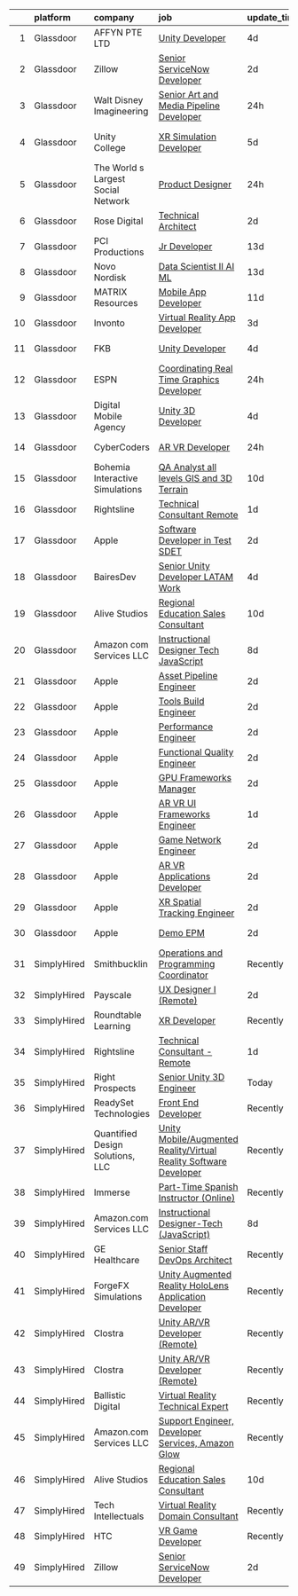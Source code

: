 

|    | platform    | company                            | job                                                                                                                                                                                                                                                                                                                                                                                                                                                                                                                                                                                                                                                                                                                                                                                                                                                                                                                                                                                                                                                                                                                                                                                                                                                                                                                                                      | update_time   | location                |
|---:|:------------|:-----------------------------------|:---------------------------------------------------------------------------------------------------------------------------------------------------------------------------------------------------------------------------------------------------------------------------------------------------------------------------------------------------------------------------------------------------------------------------------------------------------------------------------------------------------------------------------------------------------------------------------------------------------------------------------------------------------------------------------------------------------------------------------------------------------------------------------------------------------------------------------------------------------------------------------------------------------------------------------------------------------------------------------------------------------------------------------------------------------------------------------------------------------------------------------------------------------------------------------------------------------------------------------------------------------------------------------------------------------------------------------------------------------|:--------------|:------------------------|
|  1 | Glassdoor   | AFFYN PTE  LTD                     | [Unity Developer](https://www.glassdoor.com/partner/jobListing.htm?pos=124&ao=1136043&s=58&guid=0000018137c6e4d0bb4b6190dce185c3&src=GD_JOB_AD&t=SR&vt=w&cs=1_dd3e940e&cb=1654498190897&jobListingId=1007910100781&jrtk=3-0-1g4rsdp83r170801-1g4rsdp8fmfra800-aa5aa916dd6afc97-)                                                                                                                                                                                                                                                                                                                                                                                                                                                                                                                                                                                                                                                                                                                                                                                                                                                                                                                                                                                                                                                                         | 4d            | Marina, CA              |
|  2 | Glassdoor   | Zillow                             | [Senior ServiceNow Developer](https://www.glassdoor.com/partner/jobListing.htm?pos=102&ao=1110586&s=58&guid=0000018137c6e4d0bb4b6190dce185c3&src=GD_JOB_AD&t=SR&vt=w&cs=1_2fa9914a&cb=1654498190894&jobListingId=1007916329739&cpc=C49818E30565E1C5&jrtk=3-0-1g4rsdp83r170801-1g4rsdp8fmfra800-b6a5d00a7c153802--6NYlbfkN0ANMurRYyPEXg08u6OamUd1Mvhk-zhFSGYIZgoJR86UvQ_x0FKK8TrZZD49G3rLjS_iuOXNKCVe_Lex94hft1l0coYHFMhl0aX61O05MwlsIEhUr1dEBaEKd3ZM4nMt-xkk6mU4sPnnM3O7F68_8yPvtFj74OMOqcNOjpwegnnbFCYlhGaWf4VLKqGx0VOXerTz-zv840qbYx4DU3e2qQIaL693Xo109QJ8-eMcuH64QzPypzlfXRbrDDPT8k-La9bmkajHiHz7L9EotgSAZLGGtc9uu4MxxlJgMxBNN11E854-YZWYr4S8OhNtkplP3Vr9VcIepUTMWL1_Liqp8Ped9Zzu6y6bcoOJ1P2xTj7rgYJimmasce0dkTh7SRhpww0lAMq4t1ivxPhzzeUye6VGIAM9MpK2aW7dHVan0MV5-x9TkntQ3wlngJJAcwnLpimm2mz0pzyCSisAHBMKEZrQEq0xqUUMFCOj1JbOvub-uCf9KVU2OsfOZt_Vc5_GEydC_Z7zQOAfPfr4LjXsh_lDltayxbq3qX_gZEaQp9UVN-8GZMqfqZaMGR7HvqgBVghx3RpmJNXl8OZ6ugjD4baZGzmMBTtw6b_ST7dNp_WoXORHlKJxrbYisIjGUWAAvGYbA0SNpX4WvVzTJpQfJPBOcJJSB09dxyUlNv52LvfEgwmHdBbwiJMFWSK6skNuaCC6d_lwZEIr1thNJso260B10UBDpyrl6OA33So9ySKKnZ59H1dVc-NTpLanMQSqx7MSYM55kMuHisyEyQI0f91w7azmHByq7KA13ZMO8zpMF5GHB4woUaC50E848WTTXsRZq7dvgTH0rO7368gIDqy2ezSBQQ63rFvipVytu02qixrxHfRNWCck-xkyCxN9szzNUyD3JFBt6SNMK_DXu09lr6x6fMMRS8wfXnn8wXlC6A%3D%3D)                                            | 2d            | Seattle, WA             |
|  3 | Glassdoor   | Walt Disney Imagineering           | [Senior Art and Media Pipeline Developer](https://www.glassdoor.com/partner/jobListing.htm?pos=113&ao=1110586&s=58&guid=0000018137c6e4d0bb4b6190dce185c3&src=GD_JOB_AD&t=SR&vt=w&cs=1_3a804c5b&cb=1654498190895&jobListingId=1007919204915&cpc=32EE424DE2B657EB&jrtk=3-0-1g4rsdp83r170801-1g4rsdp8fmfra800-2386464c754ce448--6NYlbfkN0DAFTyt7pbDCC2JPO79CSdi1dIb81yjczP5qsKcZIxgiRd1qisRd4re16D_VG3-wzWgmoe7oQDeeEnGRVBvKKEIlyM991aOCmCa7WpKygl-I4VtRTNoRBZ30bgPePys3kF3VlRahMytl9oHZQ4q-hCvX96MSg_djIjVc1h-QFRomD0fX-HdwxKb05QiHlgj5sSmCWEQLids1K6IzEZpHD0egysmwT0TikFAxYuuh2omTkyRBA4NX5AhAi1MA5YHSq2e8l-PwcfrqUmgEdexDZeiD-8jJ43ga8aBVDSbKyU8w3843WKnPlos1Lt8UCWq_U6FudlGMWQvPoxUyB9gH7bKAXtyAhtPMcvvk5ZE1M46j64d3Gm7xmtib0tJvFz6QQuYrxHRDsQaOUM3AI56sGE0vfAUbL_YG09jjA6ppJDOWTSVIjQdnRq6Dov9oBQAEqs%3D)                                                                                                                                                                                                                                                                                                                                                                                                                                                                                                                                              | 24h           | Earle, AR               |
|  4 | Glassdoor   | Unity College                      | [XR Simulation Developer](https://www.glassdoor.com/partner/jobListing.htm?pos=125&ao=1136043&s=58&guid=0000018137c6e4d0bb4b6190dce185c3&src=GD_JOB_AD&t=SR&vt=w&cs=1_df8fafd7&cb=1654498190897&jobListingId=1007906898569&jrtk=3-0-1g4rsdp83r170801-1g4rsdp8fmfra800-570fc933d2bd7570-)                                                                                                                                                                                                                                                                                                                                                                                                                                                                                                                                                                                                                                                                                                                                                                                                                                                                                                                                                                                                                                                                 | 5d            | New Gloucester, ME      |
|  5 | Glassdoor   | The World s Largest Social Network | [Product Designer](https://www.glassdoor.com/partner/jobListing.htm?pos=107&ao=1110586&s=58&guid=0000018137c6e4d0bb4b6190dce185c3&src=GD_JOB_AD&t=SR&vt=w&ea=1&cs=1_8a636ccf&cb=1654498190895&jobListingId=1007919778635&cpc=C891152315FA1AD8&jrtk=3-0-1g4rsdp83r170801-1g4rsdp8fmfra800-51daa57655d565d0--6NYlbfkN0DSgjPPcnEdvoK3uuxfISLALE6pB1FR7YSHOr_tSg5_QGIhoz_2VqUepdcKLBLI_zRrIAHopU8VcRQXFqSzN9ntu0nsP4Hv4X5NxLG01dWH14u7BXq9dNV3a7ft3E_2vTCapKn5yJAHF3Zvbb2lidqvgd1fxJV8mnxuTZCLvJwBXCkNjcrQm6gkYnF5Xe_mA_m0ZWAjHbvaQ3xwX-RZH4_LFSJc0IrfmPdgsCiAK4aHaD31J1owD58nSDBmEoArhyfoOxwMZSFGGStZ0_03DJKmecZCYsBYADXhm-w6DatifMEixTXgc0a-bjfSBh-l40_TDIDtQvWe29xPj4aR75wn1QeL1XRZtdyrK7RIpft4Xf2iygSJuVryQQxWGU4nf-w9XBkg1doLscj-i62j5zgIF0q7nwk5hX_MxT84G6grJDF0YE69f7ZAONC2KG89z6gi9YNQYzfacYrS8ODXoNlMaOsqPyFdKWpbvPwZ-h93CZWK6DYonikxKR1YzqeOrC7vmqG2coX05R7Bo8mo403DC1Ddym6nPNmPV2NJ_lunTnVVmZ2N4j9vgx4uXPiHdQlV7W-_H8rwWVdSV8f82efdRwkr2tj_pho%3D)                                                                                                                                                                                                                                                                                                                                                                                                | 24h           | Houston, TX             |
|  6 | Glassdoor   | Rose Digital                       | [Technical Architect](https://www.glassdoor.com/partner/jobListing.htm?pos=105&ao=1110586&s=58&guid=0000018137c6e4d0bb4b6190dce185c3&src=GD_JOB_AD&t=SR&vt=w&cs=1_8f3876f8&cb=1654498190894&jobListingId=1007917238419&cpc=03F67E1B243A1AE3&jrtk=3-0-1g4rsdp83r170801-1g4rsdp8fmfra800-752c502c9762f065--6NYlbfkN0BvrjnhlIknunj6B5uFGHHla5BSmGDnouF8_mjReNBU2kRZZ3EzJErpFaAlNuoJv_Nn3u6zW1BIPOmFiJIfbNUfgjwd4a8TRqBumNxjcsPci3ErGcRKCDXpybm0JkA1DHVJa1e_GgzUOs03JG8pASbdGGo1NlKOCKWnhnZmoD9F13yOxiZ3tZ4hMIpu1XXghlZvr-utm09A9Gn1fBeaD9HduQ92QviQUfP-kSxJuti_WMCXwR5_HFolAwk6GyCIieravlC2heXW3wZFTX8ZuVXiYqrU4-zp88M7c6JoEDkNJm2GQyZaPLnk7tLOpNd3YudfpGpKibkxgHbg9vAzjZtp-m8iVGL1zNlydCt1bmhNsGmC_72D-uqt98ScZEzjfmH0QvgDn6_okihXYaeS24sIVJf5r8v4y6KJ7CnyaKGnNWHlAz97Np8ImuxcDR0gVmn_ZK5Tod5rlRIq3q4E6b-YXSP4JgTQU7NmU9nfpMT_ZEh3E-KlYpC62Vc5YvmTuy9clljQGuhOaUN2dikPjx0pShK4_oWtwKA6CkVpe-kN08ddmWZIYy23mikk7HzwKUAYE6WNfmPn2d56EKVnvMXRuBzXuH8YkaHS5kzYXJ0q1Dgzoygfui1RZQesSQ3bhac%3D)                                                                                                                                                                                                                                                                                                                                                                  | 2d            | New York, NY            |
|  7 | Glassdoor   | PCI Productions                    | [Jr  Developer](https://www.glassdoor.com/partner/jobListing.htm?pos=129&ao=1136043&s=58&guid=0000018137c6e4d0bb4b6190dce185c3&src=GD_JOB_AD&t=SR&vt=w&ea=1&cs=1_95e141c4&cb=1654498190898&jobListingId=1007886585546&jrtk=3-0-1g4rsdp83r170801-1g4rsdp8fmfra800-89461f3d6c4e2eb2-)                                                                                                                                                                                                                                                                                                                                                                                                                                                                                                                                                                                                                                                                                                                                                                                                                                                                                                                                                                                                                                                                      | 13d           | Atmore, AL              |
|  8 | Glassdoor   | Novo Nordisk                       | [Data Scientist II   AI ML](https://www.glassdoor.com/partner/jobListing.htm?pos=101&ao=1110586&s=58&guid=0000018137c6e4d0bb4b6190dce185c3&src=GD_JOB_AD&t=SR&vt=w&cs=1_be76e802&cb=1654498190894&jobListingId=1007886960051&cpc=4A4F3732B778070B&jrtk=3-0-1g4rsdp83r170801-1g4rsdp8fmfra800-025911ea86f8b6f6--6NYlbfkN0CwTb2KBSy5XqLXEHj5_mYBmDWKOk7XTvk_LICJOppi7cB4B2F4ZeEB2sl2BCaugXbjxmPtNriMMCmQnBX5v-36eccGHl0JbmwVtR727aKYiZPas9mrdPHxAFbzx428CC6OHEvO6oGrSKNExWbv8ONUehqZjr0iGOQASnems2njaC3lURrtE5aMtNJQp6WcvTeM1YpaTm6nv3zCWn4vFX_4W5M2j_YPMqZ0wDralC9iOH-5DUbbOde5uALQXhG8KeS2YHUoe6yEaIF9uNCjTA5QVcnEVTy7Gb8H2f5ipKUX8hzhn3_lb7UkNWPhjG320K5Gdv9DHW7kIEdkOf8d2KLCkxTluXzcWU55Jc1HVBmMgK9A42HRF3vNo9eNQ_LvHO8e2A7Zgo6myS1lheGPoOrwLXOy_GmQGyLp26nlqkD9mqPdtHECTjxrKlmjUUbILztHY62CD81LfR0G_RcQ4jmqmhIMy0-RB2x0CcUr8np-jgJQeTtjf8MeJr4OXiVZ4tA_OFQSKrZKeFlJtFwtVA1JEzHeRvs3amE_xNhU1MUfvp0HZvjGCQhhOrVWbgUZB3d5SXqpgw9UKQ%3D%3D)                                                                                                                                                                                                                                                                                                                                                                                                              | 13d           | Seattle, WA             |
|  9 | Glassdoor   | MATRIX Resources                   | [Mobile App Developer](https://www.glassdoor.com/partner/jobListing.htm?pos=117&ao=1110586&s=58&guid=0000018137c6e4d0bb4b6190dce185c3&src=GD_JOB_AD&t=SR&vt=w&ea=1&cs=1_065df5d8&cb=1654498190896&jobListingId=1007893245974&cpc=B101C867B3EF2D75&jrtk=3-0-1g4rsdp83r170801-1g4rsdp8fmfra800-b9ce66fefdaedd40--6NYlbfkN0De5ppvndiyxA0pMSLQzOe_j9Mra0KF_8EhxTxOKXtZIfhM20E97mGJ6rqAxbACvL-wHlPk7GLdGWgUD7weRx8czDiGgrPlkyQb0-H9kUFGx39ZcBIIVxDiGIPiI7vn0abMSXDDr6jIaDtCNGokVOu60ia0tO5ZTMdh2kpJP-ks3779ceFLtTS1R8BAK7VMZ5OfGKilLB1wT-RTerjq-E1XLCmqHajQNqaSZVF_wmxA7vhy3NwT5SvLOybCu44VdKuRedl0GHZjkPaNhxDV2LBaXLWq0wGHW9uvVaEWjc6LmznPvVpXWK6lXvGUv5pB8ylzcPa9fWkRDdIDuGPPR-dR05Q9nlVgX6a7cfVOKUYy2Cbho5W_AjATk8DQRXdbiAh4flzi8qlPbX1Hxio38TOUU-zYkMcwKrD71lJ-Y_2vmquuNcNsGKRjfswvaIfQTkqrtwogWs0Ylyiqgz_Wu9cxmwJyHI6j2z4QbqVXA-cH0VNPX1zKGRpuTG1EgleT6DYsJQo3Hxts69o4wX45w4KBANvBF9cpAtESlLZr-KTU6g%3D%3D)                                                                                                                                                                                                                                                                                                                                                                                                                                              | 11d           | Atlanta, GA             |
| 10 | Glassdoor   | Invonto                            | [Virtual Reality App Developer](https://www.glassdoor.com/partner/jobListing.htm?pos=126&ao=1136043&s=58&guid=0000018137c6e4d0bb4b6190dce185c3&src=GD_JOB_AD&t=SR&vt=w&cs=1_5b4009f0&cb=1654498190897&jobListingId=1007914902301&jrtk=3-0-1g4rsdp83r170801-1g4rsdp8fmfra800-f29a10619103e505-)                                                                                                                                                                                                                                                                                                                                                                                                                                                                                                                                                                                                                                                                                                                                                                                                                                                                                                                                                                                                                                                           | 3d            | Bridgewater, NJ         |
| 11 | Glassdoor   | FKB                                | [Unity Developer](https://www.glassdoor.com/partner/jobListing.htm?pos=130&ao=1136043&s=58&guid=0000018137c6e4d0bb4b6190dce185c3&src=GD_JOB_AD&t=SR&vt=w&ea=1&cs=1_d1f8ef72&cb=1654498190898&jobListingId=1007909584890&jrtk=3-0-1g4rsdp83r170801-1g4rsdp8fmfra800-a0e20881976fd38c-)                                                                                                                                                                                                                                                                                                                                                                                                                                                                                                                                                                                                                                                                                                                                                                                                                                                                                                                                                                                                                                                                    | 4d            | Philadelphia, PA        |
| 12 | Glassdoor   | ESPN                               | [Coordinating Real Time Graphics Developer](https://www.glassdoor.com/partner/jobListing.htm?pos=104&ao=1110586&s=58&guid=0000018137c6e4d0bb4b6190dce185c3&src=GD_JOB_AD&t=SR&vt=w&cs=1_bee9b6e1&cb=1654498190894&jobListingId=1007919202215&cpc=5FEB1BEB8E14EF52&jrtk=3-0-1g4rsdp83r170801-1g4rsdp8fmfra800-de00b05f6068963c--6NYlbfkN0DAFTyt7pbDCC2JPO79CSdi1dIb81yjczP5qsKcZIxgiYm3-7g-689Ur9xqU8QiYHU3CBSTcFo8Sli8U69TZrkzbmCfqXn8fo-mx1AQIirTEX9VmELvS5pC0sQMQndtZqcllmV5FMtIRZLd3qdRtZmIbBwJPqj5aaQp7CTx_ZoZJNjZQykjfQv1N9Xe7sCQoDAzCSHtBZ9bJDJI0IB9F2pRptRcGcV2azneJRHcT87yW4EF-Hmfo1YmklLHDpMczhC3tt2UJzpn0xFarkTpDDHIVTXd6ED0myoDJnHVGSslYjASSKRasSi1Re7kMYXx5kBWL2aC2urP0tHJVIhVb1Xi2itlW9P0dBbls2BnPHMdnBm-g9gw75rAYJtbCT3aXz7JR0UgPx1JFuMbobjDCKHU7g7Ns-6kaptNe4cqXsynwm8XxKfTLMzq)                                                                                                                                                                                                                                                                                                                                                                                                                                                                                                                                                          | 24h           | Seymour, CT             |
| 13 | Glassdoor   | Digital Mobile Agency              | [Unity 3D Developer](https://www.glassdoor.com/partner/jobListing.htm?pos=127&ao=1136043&s=58&guid=0000018137c6e4d0bb4b6190dce185c3&src=GD_JOB_AD&t=SR&vt=w&ea=1&cs=1_0d82965b&cb=1654498190897&jobListingId=1007909713890&jrtk=3-0-1g4rsdp83r170801-1g4rsdp8fmfra800-b2b1a5f14e6f4c14-)                                                                                                                                                                                                                                                                                                                                                                                                                                                                                                                                                                                                                                                                                                                                                                                                                                                                                                                                                                                                                                                                 | 4d            | Remote                  |
| 14 | Glassdoor   | CyberCoders                        | [AR VR Developer](https://www.glassdoor.com/partner/jobListing.htm?pos=111&ao=1110586&s=58&guid=0000018137c6e4d0bb4b6190dce185c3&src=GD_JOB_AD&t=SR&vt=w&ea=1&cs=1_dc4f2f55&cb=1654498190895&jobListingId=1007918404073&cpc=B076152010A3B66C&jrtk=3-0-1g4rsdp83r170801-1g4rsdp8fmfra800-48678c0fc4727552--6NYlbfkN0CpFJQzrgRR8WqXWK1qKKEqALWJw739KlKqr2H-MSI4eoBlI4EFrmor2FYZMP3muM2bw0ZwD-Avd1C5O_Nyn28KUhQ9-JUjpLZos3UrSoMlRkDnSxuFzwHu9DtcX5G-MW5nz7n58GKiJh4CRh8MM5Oq8UxDN2zSyGOSm33l1EhddY6tI1BXFhoUdLpHmiug5oI0Y3WSt2X2n8lQxENRifIof8C_ArBzgCGLBg4BJ-gwKYs4B35Bakl06Ojq018FwZ17dIfc15MNlpq8VvLESsWrrZizbhhjb2VyN-CBtFYQq_ACtVCTRgYOfNgbW3aWRmeaV2_QGOxXPRNlQMMTY3ZtqGOd3TfjlLEOk1XT2rFjIAPz9i3THCaKgS2Jk8LMBoHmY5rtQT0BWnnKUBEA5LEkoGub418QiV6L7Ph_sClpgXiUStP5XHVhjoTuxyWYsu5alNxnCkBGvkd-ff21GxXo5N_6rfNzyS1w7JgGMhr6KLZGgip1sUl4JTyfd3hCuq-872zOgGszHB5ZL97bF8Yp0Qr5Tk52fyzHg1jm3sVt3m4hSqFk2tdPRWGm5X6I2XTwmk_IDqilA3ey6u_wfB59aFRfxwrsqyaJsT0uCYZFo01_mEHW1lDNNCSfiNnl9Vrd4MWz4Yb3PL5MpUqxbp6EabYutK-37WFI0GAjxza35sUBvhyC3F5B11EWRrHsZRKBC2P9S0wzBFBm0dgQsI_iC4HzzUTmfL1YgMsK5k3e_fl9731y5WOnQGjZa9Sxzg_vSsAUAdpynolxKJN7HWuPAQqcmBc9kbekUma3g4HLcxV2tDN4AgflXupIqvLXK3bmK53b1PiOGZPmiL9nHr4Mt5LhisXroi1aDFiyt192axnjbwvP7Ri-3-Mp3H4aXIgNzeoObqQLq2MDhfZNCXEGmehbo9AcTYoJYV5knzj4aAh7LrlvxCE6w3lLNrZn7JquKeWlmY-BFj872q9X9CoZ-QxoRxbN0No%3D) | 24h           | Cleveland, OH           |
| 15 | Glassdoor   | Bohemia Interactive Simulations    | [QA Analyst  all levels    GIS and 3D Terrain](https://www.glassdoor.com/partner/jobListing.htm?pos=128&ao=1136043&s=58&guid=0000018137c6e4d0bb4b6190dce185c3&src=GD_JOB_AD&t=SR&vt=w&ea=1&cs=1_34941452&cb=1654498190897&jobListingId=1007895550114&jrtk=3-0-1g4rsdp83r170801-1g4rsdp8fmfra800-2142521ef46eaab8-)                                                                                                                                                                                                                                                                                                                                                                                                                                                                                                                                                                                                                                                                                                                                                                                                                                                                                                                                                                                                                                       | 10d           | Pittsburgh, PA          |
| 16 | Glassdoor   | Rightsline                         | [Technical Consultant   Remote](https://www.glassdoor.com/partner/jobListing.htm?pos=123&ao=1136043&s=58&guid=0000018137c6e4d0bb4b6190dce185c3&src=GD_JOB_AD&t=SR&vt=w&ea=1&cs=1_4943b79f&cb=1654498190897&jobListingId=1007917550553&jrtk=3-0-1g4rsdp83r170801-1g4rsdp8fmfra800-f0a5e63844bc134c-)                                                                                                                                                                                                                                                                                                                                                                                                                                                                                                                                                                                                                                                                                                                                                                                                                                                                                                                                                                                                                                                      | 1d            | Los Angeles, CA         |
| 17 | Glassdoor   | Apple                              | [Software Developer in Test  SDET ](https://www.glassdoor.com/partner/jobListing.htm?pos=119&ao=1110586&s=58&guid=0000018137c6e4d0bb4b6190dce185c3&src=GD_JOB_AD&t=SR&vt=w&cs=1_282af30a&cb=1654498190896&jobListingId=1007917019379&cpc=AC285F3A3ECA6BB0&jrtk=3-0-1g4rsdp83r170801-1g4rsdp8fmfra800-a503473c3b5790fa--6NYlbfkN0BvKrLyj5gPmtZO9T8euul8TCxuuKNOtzRJOomxnwSEodTz2Bc-sPZlt2Zgji_QUXGExA1AOrvFSF2e5aZm28eoSqaxWkSPpXoiSAnghFJaP5yiQCCtVGOSqJ6pcNqYraiX_yWGe6FjWH6d_XjVSNE_SvfBl3whlnmaoTktscQhr_D6593x0q7hKokydg3x9BNRAGlVcsSWq0OJEde273s-PdmsFGceiYrqml4QpGysM_brt00qmNw6LdrNhHJtkf84bsehHmNLIuThxkS0laUKckRtVc22mMkcn-hRIBwu1xdhrw2fuKDR1QPsxP5oaz1V7FA1Q6-mIZe_yRMEW2MG_Vv4aIGpzbar4dtegPXSJUQuqF3cRM1ciM6RKJOhL4KvcFl2_F8oECMMWzuZiopszBxw1EjccMWNZ-FEQoM1brpfvaPFl01fFcH4MlFWQdOV1f6I_hmaNjj4tL_Q5eI6WC2OPvhbjjwSDRJmN3L0UhA-dP73u4GntrhFkapqCZVWET1HhqCTbgj_WM8aoCIA2zJ1_iZtxwKC38ylOXp1JLDli1uULm25NsQr4mn3CHN2WDmenSxUrSjkeUJ9Lc8Z3jkxRPbo1YJ89EAfTbxF9GlYfypthMuX0btiJAbnuuuShTMyroTHbXtMjrC4nSj2t6WxuT_w-Bhf4P3zPzfAmHnWuz_jBZL3Js73-AWZnA77NbKTLzbHx8qh93OErsiLitotf6MA2G1Nl5R-ISreYhNrmNFySHJ58odkZZMHk8HEuM2A3PumuwFSF2WZK7ZWhLcdj4LqNXaCFphmxpE6cPgUbfxoBfCAX1swJlEX62SMXFiqwbdARKmMzKlHIeTLRXr1II5GY5i0pII5R4x4IVb4Vbzu-cpAxon0h-Yx2qUAuMPZekzHN3hwzG8lm22fxZ6JWeh-PYNYlo3R-wg-CtpHu8cKfNY9W47gfqvW0AM%3D)                    | 2d            | Cupertino, CA           |
| 18 | Glassdoor   | BairesDev                          | [Senior Unity Developer  LATAM  Work](https://www.glassdoor.com/partner/jobListing.htm?pos=106&ao=1110586&s=58&guid=0000018137c6e4d0bb4b6190dce185c3&src=GD_JOB_AD&t=SR&vt=w&cs=1_2cededa8&cb=1654498190894&jobListingId=1007909598042&cpc=8795CF9063CD573D&jrtk=3-0-1g4rsdp83r170801-1g4rsdp8fmfra800-1cf08de7a6090fe4--6NYlbfkN0BfEGkshao4EhrCCf7LYqKO8VNtf9vkQrewuI3DmTR_-FNjQOZq6FDCm1wcPTrdsPfGE-gNHWD7afn7fO2xpDlL7VsoX6KhU8P_Vitdah9wbX0eLXhKf7RXmEs0SGaHZc1wVCPpSOib9HNIROqubLYGIbrWIoEwoGmxkckc2SqGWCVByrS3zCvhnL0IToL80uxeke8Uu6uIz8rKie6wQOXREku0TDXiGbS4xf2NGbOffGgafDNhqxh15HfaErjX97nC5AyywPu3Q_K75TVNOZ_M6pyjAnBSzRLW0osHB3i9IyHthaiwgfwDszi2zFd3rUqsrIIle-7XqDM0UH_ciuSa0VBrOjpXSBnqoJeIc0WUDw3oE3cXHPNdp6z9K2MFk94UN4l__Zs7Cco8sq6cyrijpSbH4Bwcs1seFfgXtI0_Gn7rDXHkn61xjOJV2XYle6F7ngoj-JbfMMN9eYuHTHXbh1Tk62e9AZ4FHKt2ylQnCpfogyw-gsvlEiXHA9yLNrLerOUkXBxgYe8rF3RTANX6mWiK3gGIGtFSecWUMCSr4gTKMZjYRl8Ws7wYFbjitTkUjXNGGcKBzP_Pq0gQwq8j)                                                                                                                                                                                                                                                                                                                                                                                                | 4d            | Colon, PA               |
| 19 | Glassdoor   | Alive Studios                      | [Regional Education Sales Consultant](https://www.glassdoor.com/partner/jobListing.htm?pos=103&ao=1110586&s=58&guid=0000018137c6e4d0bb4b6190dce185c3&src=GD_JOB_AD&t=SR&vt=w&ea=1&cs=1_451021f4&cb=1654498190894&jobListingId=1007895124397&cpc=FF950A86FEA5DF54&jrtk=3-0-1g4rsdp83r170801-1g4rsdp8fmfra800-2fccb21c2e1ea881--6NYlbfkN0AtR68e5gWpPxoovZgA7Udo-dcymoK0NpHFMpIgh7LYzwY3wN5rRkTJw7S9Un75A1UkfoEPcR-RLTtmXzPwKmOqMqSUGO6XxXBLFjazCM3V1ZfBf1dsKFPwpEorEmRbYNpRuaetMdGHNrVWqKG-YgcH2_4AgN8YNRiRdktTNsy0-IciB3jOXBW6M1cvLhUjxJL347F1sR6N7vqb0jhZnGr97_AxMUlk8qGmPxmBOoG9nTLyVkgzDLAyt4QrrtSTFn6T4z42eBfudmpcnGZt9TtZdV5ajAlnnEchtW8cV1g3l_gkr1v5Rc_KabIIAJjnfBpPSZBuM10n3aH2dyGkzb8NpgXr2YFiBsZ9TrmFDVZ8M1tDnS7FhS4Wv1EzrIK0p0G3SFXEoISHY3lFPegjD-9eBgtBG4mVwKjMms1-yuu50vzaCMq-z1606Akj_qhCdCcupOTAldcj6Brndocw3M0s9asMAp1CTs0O_2T7S5M8wT_EF8KGEJHWeqo0tOAA5QiedkR24mgwK_kvfnXciyr3)                                                                                                                                                                                                                                                                                                                                                                                                                                                           | 10d           | Remote                  |
| 20 | Glassdoor   | Amazon com Services LLC            | [Instructional Designer Tech  JavaScript ](https://www.glassdoor.com/partner/jobListing.htm?pos=121&ao=1136043&s=58&guid=0000018137c6e4d0bb4b6190dce185c3&src=GD_JOB_AD&t=SR&vt=w&cs=1_6d0afb5c&cb=1654498190896&jobListingId=1007899848648&jrtk=3-0-1g4rsdp83r170801-1g4rsdp8fmfra800-e6ed21dde313eae9-)                                                                                                                                                                                                                                                                                                                                                                                                                                                                                                                                                                                                                                                                                                                                                                                                                                                                                                                                                                                                                                                | 8d            | Remote                  |
| 21 | Glassdoor   | Apple                              | [Asset Pipeline Engineer](https://www.glassdoor.com/partner/jobListing.htm?pos=115&ao=1110586&s=58&guid=0000018137c6e4d0bb4b6190dce185c3&src=GD_JOB_AD&t=SR&vt=w&cs=1_23600640&cb=1654498190896&jobListingId=1007917018421&cpc=654405A9B1E0A9F5&jrtk=3-0-1g4rsdp83r170801-1g4rsdp8fmfra800-25fbbfe67408ddab--6NYlbfkN0BvKrLyj5gPmtZO9T8euul8TCxuuKNOtzRJOomxnwSEodTz2Bc-sPZlbtkML8D-m4p0JTgu20NFrZaiBmPHWhB-w4ztL1maa0HZxeu700YfCWJJXDbhHoLujLOQJdM4dPpscbxbAagzS1DrIy6-35iIYMkTVCxVi9gbcYrEHAfY_IyRNl-CAA8VM_jDIRKnq6LM93p01g1PIIm7TjuScyp-JfA7R8Ox5_fNcMEqxw-Pig3LL6Nd2gW0kjI2eW4UdKZ85vwE0kPtOfcJYaqdA0eSJTOiR9xIRQa-7VgzELMG3k6CM0J40LuYuL7g4ddIczASMZQE3EBiijs6kkzY_qYk18n7joUdZ4LZLCgHE9BbyRomYPY5ObNBKfIUo_UInSqa-9ME30eyLqr5Ogv26gd-9tYaDsP3MmJeHOIzXmW586bonE8VgRucqXNsiwVHrSI1tTQNuHyCe_cfY6852uT6q6-sfEiThCzXMBFAz4GypxT3nr2jbpM-8QMa4j4K9nqP1mGjNNRTd2ujcWOXeePqaerPNjgJwieVLViRx22qPNfNdwkg0uYTI-CXurBhZRDVhnQSBKw2sLlJfaERr6dTlxNNrP7yR9chb4VuWPzvV7yBb22amQXefnLmb5SmVCSa1hXP9Hz680pyxHGDBlxBAdBD1UhykjvttlL93nhzW2Xdl7b3GF9vbLU7R3CI_qnRsCOx8cUPhyGLQlW4mG4wYhMoGONJdIFRs0NgKyPJ8-cIYGcHtwjRjkH2g2_BOsD9O9AoEy_Uas0YIPAZpyDfg2xIF0uDceGAVVpiErStW_uZwmdQvTtmBME441b7FiaIGiXMFEGwZMYd27WFyHolRx4RCPIgYoQHp80L4IgYfn8c3ojFGRskp4eihoxPjUSN34bHT9wlcNHGR7t3buvyu6m60zXW7Mm262ZAc_3qNCbOKnqUDYIN)                                            | 2d            | Boulder, CO             |
| 22 | Glassdoor   | Apple                              | [Tools Build Engineer](https://www.glassdoor.com/partner/jobListing.htm?pos=116&ao=1110586&s=58&guid=0000018137c6e4d0bb4b6190dce185c3&src=GD_JOB_AD&t=SR&vt=w&cs=1_93bcd588&cb=1654498190896&jobListingId=1007917014421&cpc=AC285F3A3ECA6BB0&jrtk=3-0-1g4rsdp83r170801-1g4rsdp8fmfra800-fd4a6c9074c302c0--6NYlbfkN0BvKrLyj5gPmtZO9T8euul8TCxuuKNOtzRJOomxnwSEodTz2Bc-sPZlbtkML8D-m4p0JTgu20NFrUopZQVrvaL_0OoKH_r7i3H4apAuwmsrG1QqQ3ELQSdkiulDOnCTvLFXFbhbII0ymSYxfDqS_6LvwTnOpBAREUXghQUgYm7YIXRqwFf92hs6HaEzrnCROSft6hcTzYsuJPvgeWAYYgIrkTibcRDO3drLvu4Y030X9yVEYvvoTkjnNaUXsgSP9LYz0l0FGyzAAEyj8HQn7I4RHzutD4WhgCRIDJu5eMy1Eybps8tBiAmcoQblJ_Fn9zZk4j7erHYtgL5Tcbia3QCd4dfvxI7iInfmPwdZiYeDc52w7ppQJNTwBliQSBxINVhEHYR4lrrWlW_VD4XMZG3MnoJvZL65NuaXi95kiIkXRyrtPOw-qEvP5wvPoTw8WiFPS0aBMvXtkmcB_Mrovf8zlXnURsOLaXWvm1I20gE8cNTNJ7CvPDzZvHbWD10ntohISfHudpK4DmmqssxUr-ckHKR6HBcvQVGMb6mv3iapwpRFon_mrROjhqg-lL5Ag47ecy93lWl4czEBd05qHSkbcM1FrlTq0K5SAvpQErGl6hrxQ6rNnWAxGu7bkte7HhuvRnTYnK_tmcmwNCxvkTzytTEh8-pAlSOc2JYGbFEATyWm0M87MAMZTv9zCW4Z3iCT_Y0l_JZTMphT5BOqfdKDzqN2guW_OxeinkVHP3lLkan_nyTx3MarQExUyen8QM4huRbNAuaxjsJTIq-v2tQwwzma8ROSGTzNxRoSOHDIJL0O7geJyXGSPgcF7eUiqc85pMT-n5NtIE1nNmhy256w71fqS78pSZQwBClGZUzwU8zHSzwSELux963rFhbjm4bMD_dzCeIfVVdCczWyMDikrPb39r77yiymaCzcvcgOHQ%3D%3D)                                                   | 2d            | Boulder, CO             |
| 23 | Glassdoor   | Apple                              | [Performance Engineer](https://www.glassdoor.com/partner/jobListing.htm?pos=114&ao=1110586&s=58&guid=0000018137c6e4d0bb4b6190dce185c3&src=GD_JOB_AD&t=SR&vt=w&cs=1_b7d0da15&cb=1654498190896&jobListingId=1007917016454&cpc=F41FEAB56D215062&jrtk=3-0-1g4rsdp83r170801-1g4rsdp8fmfra800-c9cb61dcd6768799--6NYlbfkN0BvKrLyj5gPmtZO9T8euul8TCxuuKNOtzRJOomxnwSEodTz2Bc-sPZlt2Zgji_QUXGExA1AOrvFSOsFOpVbl8tOFZpd7K4PBIMRov-cQlGjRBia5eziCV_8NXW2mkc6TJ0yTFemlFykkfPUsKwJKQmBBEvfgRdCZFo6QJGgQQN0m5KQiGDbiLdeAF8LZMVyk09Klw8_s0XJJ7qVfzVps69jw7gy0ZC0QbmxXTdUv5sm7QbX8aXKSsoGbiKw-eHCtyh9-aeNsPBQZHsP47qZZ0fDei-Y0tOkydEb4oxqMFxIQCrtOpyGicTwdf7bupt4lAQxSZRQXur6JrfQTvO17oTktayU3lRFM7IlzOm1F7imKgC6Mc5grnMyxU6PFryt1Izddh6WAvofASUpjO0R_4QqYmuiNobSVyBt8NvcBSZMGCWtJs3jLA8tiN81rmeOMbtC3x0x9hdUJPymDKYGQfjO4JMulzc4Ly0P-bwCkZRnLImCfI9F1IVJ5OQCFRk0OZNf-SZ7b_T-J2NOefQq6OPpNGCA1lcjdrx4sWlhHhvpw1eVtUXYR-euJoK0Huv-29zG6-1skKB1vpNpfSliMC-sGayfke3-Pni4vYbFuCx_y0IDUnZHTqeMO3Cx4EMYaAqylNUUKIf9ZRhfMUOIy-f26kowdCuXj0ZY0tUFv1uUfi5LfM1Ass510Vc0rA1FTZF-liGVaDFfOTqHXWlMEBJQraEbmHFlolqsZs7EK0nalhgXawlzZkEOqj64IqnYz-mETxeF2srPw6XJ2SHgEDqXBF5F6VMgJ1PXgn3OtJIvTDlYXZ9G0FmQo_GQSTLnpL3E--n6XID2lGSF8-J4XbhgZDqusOcN4aS9TgNXph59-h9KUI7w_obdHkDtLq_bDW4B_WAKWvG8G36dEIFahzqhATQ2CfRQe0VrXy6QeV8dLg%3D%3D)                                                   | 2d            | Cupertino, CA           |
| 24 | Glassdoor   | Apple                              | [Functional Quality Engineer](https://www.glassdoor.com/partner/jobListing.htm?pos=120&ao=1110586&s=58&guid=0000018137c6e4d0bb4b6190dce185c3&src=GD_JOB_AD&t=SR&vt=w&cs=1_69e6e9be&cb=1654498190896&jobListingId=1007917019929&cpc=3BA4CE39D5B5DEF5&jrtk=3-0-1g4rsdp83r170801-1g4rsdp8fmfra800-513e31719a3aba73--6NYlbfkN0BvKrLyj5gPmtZO9T8euul8TCxuuKNOtzRJOomxnwSEodTz2Bc-sPZlt2Zgji_QUXGExA1AOrvFSOLfpHyVjY_yyxJG5BL-ErJh3yyG7VB4Lt4TB1nGjeIky-Bzpr9TAfyo0s1rkwS_uG9PdYaTfWIksnwHzZEj6kllQlcOfZWO1SeAextQyXCprx-b9qb9n72-zaJ5rTqTFrF5yTfx0z5hDEOgBr41DuPlI1XCz__4up_QcuwRZz-yXRvmA_Vzg0v0nA_S1zZS_QqpATqbTNhnuLVM23rZkZO7v0RHeZz9fy-zUsbgUfUL6eZqZmUV_VecYsey8AIWpQZemlGc9AQFhTSe2KJMcIwkseDFhiue8yQtN03v3_HeMU_oAPBgor_ET1JfHNA6kVb4FQyeWjFdpaxzIuUdzPgqBvNwEx_lo0mJUiwK9N75n3yXAGm5fntZT4oDWZ3GW0E4qRymJzAuvLGDnfPP6A1QmvtD9yPKXq2_tI52bzzSFk9lXReWEaNE5brYS78Vr2lCRF-7hkZnTNacwEZuT4zz1Aqhdc9HDIXRfrXei19md9mFyltuO6t_ogmiVxGxJWc-YEvCIxDxw9fjh0b43d1Nu5SWSBgLZ8ofWHeXcImuSBvDheJQRx0q5NTrHi6O09Wv64C6bzgbwpQQssZGrQnhP3RHtGerc9yIEwrjQScDTFaHOB1fG7DmQ58u7SCfbkKuTD3kUti4MuIdeuFRRAxIAkQv0rK9cNa3lh2cnQjUqVkK8-Li0Y20yPZb6t2GkBGRD01DyiRVg7vIMgNsdyUUqQA0YEiN-eT4Pm73eEbb3VKsR7ZZ7BMgnXvDYyUyUpAsm72UszxrO6McO5SiHiV81LPCeDremD_PSkKk7dgSgS6iOStSNnUTWTcTMYni-Y4apMr6pmHVlOmeuQ2yP_HPWQ5q008R0c2J4mONihOl)                                        | 2d            | Cupertino, CA           |
| 25 | Glassdoor   | Apple                              | [GPU Frameworks Manager](https://www.glassdoor.com/partner/jobListing.htm?pos=112&ao=1110586&s=58&guid=0000018137c6e4d0bb4b6190dce185c3&src=GD_JOB_AD&t=SR&vt=w&cs=1_445373f2&cb=1654498190895&jobListingId=1007917016346&cpc=F41FEAB56D215062&jrtk=3-0-1g4rsdp83r170801-1g4rsdp8fmfra800-00a7914fdd868953--6NYlbfkN0BvKrLyj5gPmtZO9T8euul8TCxuuKNOtzRJOomxnwSEodTz2Bc-sPZlt2Zgji_QUXGExA1AOrvFSKogAOsDM_L_Ce8cKj35MsR6fkto0D8jNuWcRqbG9R4tkX1lQcBKm7hY651ZVHjiqijdx4-6sVEQzAabuXfYvrZHvTEmV0sEa3iRTguqCbvJiBpFdicDDTBHt8LtZJfIKzcJmzdli7yiwwjVa_eEF0DMHyMNQHMyGPO4ScKrxIvP1rAt4J73HtJ6HSKQfPbmwwp7NU_FyCK-prIW9NZ_0Pmx6VkmukRnaiHUdY1xBg9h3AvhmzIWtjXnk9FObkFNqNr0vzukQD2ZsOkoBUrTYEHdFQttN9YqvuOPG77t5ajRfJAE8q9y-R8PRLxfcZRiXTHABfUFHvboN5l30JlTOV0V3NObXyDW2WJ5xH9Sv8P3xf0arXWI-atjHGrRkrPIo-ps-duJL8scQc3Wa_lsPC-9xFYDTVc0Wpt39TD3vATYFKyRg7kydYenDdjmhzB-Eon96Pl5YcX7cYWPrLw_LYYRQIZk_8X7lPxcHTt7MyHDcVbeI1qR-f07jCeTk-uOBUEdLaGRlP9Ib1zE8MqZpHjN5xkU3qocrSSv2sCgA27l1diF9AEs1QB6AEZBh5M8lYl7xVZoppyD_ZpUBkxvoIwUZsULr2r1SxTo593ZMQnWDRY2xJBbW_UzkOosJVRlFSNedj6beojGRJvJxvmohBLz0aHhDodhfl3vFAVpXkV5xNGDu5Me6xidH8-G_4arXyEYC5fqpXR-zaXx24vBCZpCpnhvde8qjqDrZNMEQFUpF4uRUGCnVCgy5uCauDW4KVOCwEVoxPV25WVnMhzohaRU2Kz6FLdxWjV1DcDlMWhtS-faBJAs7V3HrmBe-Qb1M6ADYcp4KdNEMbUz7MfOfc9sPzAc3q8X5g%3D%3D)                                                 | 2d            | Cupertino, CA           |
| 26 | Glassdoor   | Apple                              | [AR VR UI Frameworks Engineer](https://www.glassdoor.com/partner/jobListing.htm?pos=110&ao=1110586&s=58&guid=0000018137c6e4d0bb4b6190dce185c3&src=GD_JOB_AD&t=SR&vt=w&cs=1_b03ef79f&cb=1654498190895&jobListingId=1007918146196&cpc=AC285F3A3ECA6BB0&jrtk=3-0-1g4rsdp83r170801-1g4rsdp8fmfra800-110d28abcd292270--6NYlbfkN0BvKrLyj5gPmtZO9T8euul8TCxuuKNOtzRJOomxnwSEodTz2Bc-sPZlbtkML8D-m4ouKCjOZjRsbF15vyC7Z3IeyVPWHVswqwotNL7oLbR9Uu1VsynaZdnNPd7L9EMY-G3M_jNRLUIchEUM6WSqYDrLM0fKKe55k1Fla9B2pA85qZw9me8mFl1Y3HPHFfMlcWTzUCHBX8Cb3_Q9FHlZgWAkISFk_JTI5uLeQmF9e0aLcPLWc_p8IyfdlP7GaQHI-GPKMO3QQ5APyFu426J3KRpRPM-SfypgJSiBXWg-8HEBBGgfmZUgmfxQqkczzb0JlO9AJhL6dNhbw6f5-HrBAoKveYsf1zZd1Kv3IZvWjFN13_QGudsZBLq4J0tMrF6uoJtdElxATRbwW_91Oln4ETCT1tz1xTCGlF2pDvAQ7WpIRSQANd4XNmx2t0QjehdvlZEY69H0Gn67URP4l11J77MM51Gfqah7BIg1aXS9HgfRFtymZWgOih1zJd85ni8dKbVer9qZknL1qiEiYc1fHtIqtLrgeaw31znnm29_T-0X6pu92IiQuCx5-sb8MtR78lYb_MMpO7lILlg1sTSLQ0Fy3sNQwHCxusBU3YHs5uPmsdLZMQoHKpef2O4YDp1NTvjIQCKPK1enFMNkQJ0uVFer0MTbmdeGZBfCbwaGxWsXhGtQut_3f3z6g1r0OFt6g1uRwl9IXr6v1IMIQXBZL75BpNmb41657LIqSZ1L1hclUSoz0pl2CErdijt3v5I5AmgAx0MglyWGShwCV2aRo5-7weZKTkeHPk1wRBb-36vWsYnkn605GAszJ4vS4iwJ6YjGzIhjTpbsd_J2xcalr11yBGGezK4z7tQtS9y8Tu72w4ksoc2C-k3u-tzUF9zJdFa0tsypjo0S6mI8jZBrxCtq-WULzKQUzQVqNdICaVtmhzRgmX5jm5JD)                                       | 1d            | Boulder, CO             |
| 27 | Glassdoor   | Apple                              | [Game Network Engineer](https://www.glassdoor.com/partner/jobListing.htm?pos=109&ao=1110586&s=58&guid=0000018137c6e4d0bb4b6190dce185c3&src=GD_JOB_AD&t=SR&vt=w&cs=1_daa54378&cb=1654498190895&jobListingId=1007917019510&cpc=AC285F3A3ECA6BB0&jrtk=3-0-1g4rsdp83r170801-1g4rsdp8fmfra800-0aefbc93f9d5a70a--6NYlbfkN0BvKrLyj5gPmtZO9T8euul8TCxuuKNOtzRJOomxnwSEodTz2Bc-sPZl29JElYHfcoRu0fPF_ZzN6Ka5iBPTk1GkSVbilIUHd3D6cr62MIBL-mohtzvj-ZJL4_UYR1fu8GH6tOxi269n0chRfbhKOdAagjOsdeI3KQxKVAIkKpqQzhLPiITixfqZ_xYCmR6jx6ijSOr9lp6QCMpXLiaNbh5bgba7qmrNrGOcorf0detAn-O141VoIV8MQJenBl-xR945dch9ZjttE0MaAwhUjDWVEgwNNNkCfWOwZBU-mPaF7zyooze0lUVzKQUAHDTu0YUl2elBrORMTqleVtTvY7uCEHMOD5ne5whvSx3Sx3JbRRDdqWejfHjdEjNcxAMCbr1P0FFzPIkQl4aqtqCyZr0d1hURCDpPOIaPc8A29RBUSNQmQgh0CTB1LL1R-qcau0SkidQuTilLUKAoRGlJvnUpkvAcB8yKky3FjfA_4m_rVslGe7NkulqNu1np5zBWxCWf049FfhGqG4wcnNnC3mIKNUl9JEuYfXc27PeIbUDqbz9ZWbohIx-2mAKy0r0DJdPIgOGwy2FRyDJGiEEthg_6AmXPQZxvILyCqtYfY9cTCdlpRoBrVIX7tVzENQfxBR4V_AbT5qSaV9Q3PliAWLB2K8S0FTNOzHwKUW38rEFi03x08hxVm3cfUNpb0eCJm69UZ4TBoGE6uqFSZeBehi84y6-mJw6KecHdi0gxeCusz31WGvzqFo6R2Gr9MsWrGTRQ5leqHCzk1zsJgu3GYi1tjtpTAZ7QIuZVfQqXR5w3EvgPUS-9q9jdBZZV9P0jURtYGg_D5Vz70VNJyzh8bAWpa16loEmQEVVBGFuy0LppqVY6Zp61rhkl75B-nSOskD5Hox-ogv__5Qd1Pibj98dg0BrF5FRo5BvLhn1sWEw18fph-T--dTmb)                                              | 2d            | Culver City, CA         |
| 28 | Glassdoor   | Apple                              | [AR VR Applications Developer](https://www.glassdoor.com/partner/jobListing.htm?pos=108&ao=1110586&s=58&guid=0000018137c6e4d0bb4b6190dce185c3&src=GD_JOB_AD&t=SR&vt=w&cs=1_122e3c1b&cb=1654498190895&jobListingId=1007917012683&cpc=F41FEAB56D215062&jrtk=3-0-1g4rsdp83r170801-1g4rsdp8fmfra800-40969c06503b9d60--6NYlbfkN0BvKrLyj5gPmtZO9T8euul8TCxuuKNOtzRJOomxnwSEodTz2Bc-sPZlt2Zgji_QUXGExA1AOrvFSOlDhfJH23Ia0ujMw92ieWqZKVnCOF3lXVLG2lWYeQYlKlhYZRr7yBD5uUsZ87IA6zaSNDz_fGXocMMdZBkBlVjeN71r8mUoZrqcfpJoKRi90DKhRNsUpjwhfGx5WlEY8k4ujDDxGwXAibMryw8HN28C4eHcWRJ4WfQ2A-ioW3GL96XDxNFKuzhuYS-nzeSeqwZJ3uIIeaAEpbUQSG6mOWE6tfWtFWuNOvy_PH1sM2324n9pzS7MC-j2E7Bmgy3cq6RN4gu_DFH2Pz7_ov6q657F4fQ3Bktfxbuc0Bb8GkTK2trpYVTkSiNFZCT0QMeVZzrr6t8TRuMEAONtEE5MkVXrWcByScPiVSNGJcmH4iDOcf02JLCn6hxajEXSNmHqnhyeY9ceqsM3ySIO-uVCNTOVBy50U1kjMdZGCItz0_SHSQbCSn_6_EonhHh6WBmvHs5wbwY9RjbKaq0Z7wRm0Ed_WTcJOLysFg9CNAXfqEXg1IQtfI75U33ylXbheXqNoJTp392-WGM8WhpsBRTgCrXlkP48lkwbufdOa1vAS53ddk6MsgkIvKJvHAP1-pLZfrsxW8W3ZXqdLQ90tedaqoBzqEroVX0XPQ4KKzf-yNvpOjtzPHA7H8uwiQ_Bf3YybgGiXkmzbsGLcQ4SDRBQLBMVn53crgl3iFbFilduWITWIT3znaPWsyHUfrzkhlpOAl0tD1ZugRQ721hEN-PHlhpOJa1VfTM5bfPYKjEqE-jiPZ7QPLo76ZLa-zXwoyn_BVz9h4I_1J7rPMBcSSqIp2IiK2wwy5s_QpRCoP_eUnunQVaG9amjBMpFsD7yRDKVOhLOpIuQzIB8exjGQVZ3mFEvrYvEFBoRbJa9Zw2TuI3P)                                       | 2d            | Cupertino, CA           |
| 29 | Glassdoor   | Apple                              | [XR Spatial Tracking Engineer](https://www.glassdoor.com/partner/jobListing.htm?pos=118&ao=1110586&s=58&guid=0000018137c6e4d0bb4b6190dce185c3&src=GD_JOB_AD&t=SR&vt=w&cs=1_211b10c3&cb=1654498190896&jobListingId=1007917018749&cpc=F41FEAB56D215062&jrtk=3-0-1g4rsdp83r170801-1g4rsdp8fmfra800-311c73a3e19a027e--6NYlbfkN0BvKrLyj5gPmtZO9T8euul8TCxuuKNOtzRJOomxnwSEodTz2Bc-sPZlt2Zgji_QUXGExA1AOrvFSKxGrn_0Ymnl5L6AhzBNjYZmsz52-tHrMOPgzUY_jmxn3j5kw0Li-3t_aqUPHNr0JgULYAUMX4tjNOTy2qGYODsEqPX6yUadgTmWLvmTyR7i9hP17aUOlN8w020pA6OIV_ELA84RX7vrL5vm8DNCt5MPCG5a1Xu1t7rqqfpd8Sj3LXaIdD0vKEzbR1RQmQ8FfveSZPtF9gIuG_QJLvMOLJ8KN0fmWBnY5wIpxDfVXVnb1-AH_q_2xYxNK1uulPhgmrk7X17vRWxcJ5ziHWEFKVmxjqVXELqeyCyo1P4XoawCu1IPnuA4URXQrS3zTnZI1Q1lPT9DB9VwidBXiXKYTs4vHEEgyPJrFVq75DeR8I2-5GfrlwGqnjsVwHQGokTyk-DwNm0WHUAmSbvaSV5FdyJfpwMI-8M0QUx2DtL8Q_0iN4n0FXoeROFf4kSToC86zP744J9ossxTf8OuSs0vglJCNXrXvn97q4ch9dReprUxbnsdIZJ3ZCSjzAe1xUfsrpGgbncGO7yAUl7J1kYdohVvMSKN9OaLCI8R69s_7HHb2OqPU2FFPJwFlKdA3zRo4cgUqHH25Pyr44ekslFPDufm1xOG2xJVTmvNhmPAIeV6GaAgkN8cmwHFRHrYqxvKingD7vTSzgRd31ayfLst52SVQwAhV_gPYfyLf4Myikz6-SYDDk2WXK9Mk5Ypaui_d8R2ZoxHjvO0VlOSmVKpBPPVfHbqwW23K1v3rftWMTGOXKXorSXwufu0kIzvXL8j2zm7bK0gDLSPl_seVBmtvLGkqkTq41zhxK1uaj8RtQnwJ5_t1r_LX2nJeR50jB9MrZYnavjSap9Tq25nPCsciW95906iS39Cvl3ayqbQaRNo)                                       | 2d            | Cupertino, CA           |
| 30 | Glassdoor   | Apple                              | [Demo EPM](https://www.glassdoor.com/partner/jobListing.htm?pos=122&ao=1136043&s=58&guid=0000018137c6e4d0bb4b6190dce185c3&src=GD_JOB_AD&t=SR&vt=w&cs=1_f83896fb&cb=1654498190897&jobListingId=1007917365594&jrtk=3-0-1g4rsdp83r170801-1g4rsdp8fmfra800-063cfbe4960f4c46-)                                                                                                                                                                                                                                                                                                                                                                                                                                                                                                                                                                                                                                                                                                                                                                                                                                                                                                                                                                                                                                                                                | 2d            | Los Angeles, CA         |
| 31 | SimplyHired | Smithbucklin                       | [Operations and Programming Coordinator](https://www.simplyhired.com/job/L86kP1iutVw-sLkkjAZODv011iNs_xI44SOwL5JBOHOEzdH4JkEQZQ?q=virtual+reality+developer)                                                                                                                                                                                                                                                                                                                                                                                                                                                                                                                                                                                                                                                                                                                                                                                                                                                                                                                                                                                                                                                                                                                                                                                             | Recently      | Chicago, IL             |
| 32 | SimplyHired | Payscale                           | [UX Designer I (Remote)](https://www.simplyhired.com/job/JQ2USvBd3Af5dxKuNK6wPW3VfpfS2BnaECmoiNprokanxV9LxroMZA?q=virtual+reality+developer)                                                                                                                                                                                                                                                                                                                                                                                                                                                                                                                                                                                                                                                                                                                                                                                                                                                                                                                                                                                                                                                                                                                                                                                                             | 2d            | Dallas, TX +4 locations |
| 33 | SimplyHired | Roundtable Learning                | [XR Developer](https://www.simplyhired.com/job/qvFIadB82qmPKcwbS-Su0yZRi4ORLl-D343HzeTnEbsndyKhfpbK4Q?q=virtual+reality+developer)                                                                                                                                                                                                                                                                                                                                                                                                                                                                                                                                                                                                                                                                                                                                                                                                                                                                                                                                                                                                                                                                                                                                                                                                                       | Recently      | Chagrin Falls, OH       |
| 34 | SimplyHired | Rightsline                         | [Technical Consultant - Remote](https://www.simplyhired.com/job/d1L2qTViqbFJChz7t5NWif5pgwv31fw__zT6SCWvWr65KSIupvqq-g?q=virtual+reality+developer)                                                                                                                                                                                                                                                                                                                                                                                                                                                                                                                                                                                                                                                                                                                                                                                                                                                                                                                                                                                                                                                                                                                                                                                                      | 1d            | Los Angeles, CA         |
| 35 | SimplyHired | Right Prospects                    | [Senior Unity 3D Engineer](https://www.simplyhired.com/job/wmivgBfZdKwEApPVfe9iTFB5eXy_5eswWBOxXDuhHC4PjU2tYom1Pw?q=virtual+reality+developer)                                                                                                                                                                                                                                                                                                                                                                                                                                                                                                                                                                                                                                                                                                                                                                                                                                                                                                                                                                                                                                                                                                                                                                                                           | Today         | Remote                  |
| 36 | SimplyHired | ReadySet Technologies              | [Front End Developer](https://www.simplyhired.com/job/jIXejX0htPtdssL78QKIrWccYKtiRnpPduWXT1-jjmrlNiZlxkURUg?q=virtual+reality+developer)                                                                                                                                                                                                                                                                                                                                                                                                                                                                                                                                                                                                                                                                                                                                                                                                                                                                                                                                                                                                                                                                                                                                                                                                                | Recently      | Remote                  |
| 37 | SimplyHired | Quantified Design Solutions, LLC   | [Unity Mobile/Augmented Reality/Virtual Reality Software Developer](https://www.simplyhired.com/job/ZxwsfC98mYOiXoQBQnr3pWfsb77O_5XgRM_rJnD1PyjH40DeQbdfWQ?q=virtual+reality+developer)                                                                                                                                                                                                                                                                                                                                                                                                                                                                                                                                                                                                                                                                                                                                                                                                                                                                                                                                                                                                                                                                                                                                                                  | Recently      | Orlando, FL +1 location |
| 38 | SimplyHired | Immerse                            | [Part-Time Spanish Instructor (Online)](https://www.simplyhired.com/job/LF8nqoZOzm5vJ1UcCfGUM-5uBibGf2a0u8vS7LZKnSMv9u_06UZtqw?q=virtual+reality+developer)                                                                                                                                                                                                                                                                                                                                                                                                                                                                                                                                                                                                                                                                                                                                                                                                                                                                                                                                                                                                                                                                                                                                                                                              | Recently      | Remote                  |
| 39 | SimplyHired | Amazon.com Services LLC            | [Instructional Designer-Tech (JavaScript)](https://www.simplyhired.com/job/k2swxjLkr9oRYDaAfrc1NrR8mVRfLVKbQOSleWRpmLDWMoSVOnMZjA?q=virtual+reality+developer)                                                                                                                                                                                                                                                                                                                                                                                                                                                                                                                                                                                                                                                                                                                                                                                                                                                                                                                                                                                                                                                                                                                                                                                           | 8d            | Remote                  |
| 40 | SimplyHired | GE Healthcare                      | [Senior Staff DevOps Architect](https://www.simplyhired.com/job/MOWwK8uCh5XJ7To-SGsHwwWIkz-rBGX8bgqrwMDm8MEi6D9SupN3yA?q=virtual+reality+developer)                                                                                                                                                                                                                                                                                                                                                                                                                                                                                                                                                                                                                                                                                                                                                                                                                                                                                                                                                                                                                                                                                                                                                                                                      | Recently      | Milwaukee, WI           |
| 41 | SimplyHired | ForgeFX Simulations                | [Unity Augmented Reality HoloLens Application Developer](https://www.simplyhired.com/job/B57CKuMHiLAowz6F36Bn81d5fjPdIOPLau78tKhABCGYyjNZ7ZKgzw?q=virtual+reality+developer)                                                                                                                                                                                                                                                                                                                                                                                                                                                                                                                                                                                                                                                                                                                                                                                                                                                                                                                                                                                                                                                                                                                                                                             | Recently      | Remote                  |
| 42 | SimplyHired | Clostra                            | [Unity AR/VR Developer (Remote)](https://www.simplyhired.com/job/Z1VKUCQBOT3Ts7GmKbQNA3IybBKS6Sth5WXSkNoNgd8tAb_Jg26Wpg?q=virtual+reality+developer)                                                                                                                                                                                                                                                                                                                                                                                                                                                                                                                                                                                                                                                                                                                                                                                                                                                                                                                                                                                                                                                                                                                                                                                                     | Recently      | Remote                  |
| 43 | SimplyHired | Clostra                            | [Unity AR/VR Developer (Remote)](https://www.simplyhired.com/job/Z1VKUCQBOT3Ts7GmKbQNA3IybBKS6Sth5WXSkNoNgd8tAb_Jg26Wpg?q=virtual+reality+developer)                                                                                                                                                                                                                                                                                                                                                                                                                                                                                                                                                                                                                                                                                                                                                                                                                                                                                                                                                                                                                                                                                                                                                                                                     | Recently      | Remote                  |
| 44 | SimplyHired | Ballistic Digital                  | [Virtual Reality Technical Expert](https://www.simplyhired.com/job/3_Z9PvPR1KdAK9FvakgJUX5eoOunP3Vdusvs2xDkQg0VEPa7Ew4k8g?q=virtual+reality+developer)                                                                                                                                                                                                                                                                                                                                                                                                                                                                                                                                                                                                                                                                                                                                                                                                                                                                                                                                                                                                                                                                                                                                                                                                   | Recently      | Williamsburg, VA        |
| 45 | SimplyHired | Amazon.com Services LLC            | [Support Engineer, Developer Services, Amazon Glow](https://www.simplyhired.com/job/EH8s1Uv7ddP_OxSL3l-N6NQA-M2cNL-Vglm0aSc71aziWQnj7AeMTw?q=virtual+reality+developer)                                                                                                                                                                                                                                                                                                                                                                                                                                                                                                                                                                                                                                                                                                                                                                                                                                                                                                                                                                                                                                                                                                                                                                                  | Recently      | Remote                  |
| 46 | SimplyHired | Alive Studios                      | [Regional Education Sales Consultant](https://www.simplyhired.com/job/QAqA7QUqbofpgmrgm5hoZmVvqa7-CuL1UCwt8JQmFfhZ7ZvEqBmwSw?q=virtual+reality+developer)                                                                                                                                                                                                                                                                                                                                                                                                                                                                                                                                                                                                                                                                                                                                                                                                                                                                                                                                                                                                                                                                                                                                                                                                | 10d           | Remote                  |
| 47 | SimplyHired | Tech Intellectuals                 | [Virtual Reality Domain Consultant](https://www.simplyhired.com/job/zQpNrsSkquOz9sDyE2ZGROYi-OfCLrM1R38t_F8PvyyzSoPiGyFbrQ?q=virtual+reality+developer)                                                                                                                                                                                                                                                                                                                                                                                                                                                                                                                                                                                                                                                                                                                                                                                                                                                                                                                                                                                                                                                                                                                                                                                                  | Recently      | Remote                  |
| 48 | SimplyHired | HTC                                | [VR Game Developer](https://www.simplyhired.com/job/2pf63Ve6Gqz-fUtg9Xn9cnNmf2QO-7qlhrgvte6sKYdT-r1244ZvKA?q=virtual+reality+developer)                                                                                                                                                                                                                                                                                                                                                                                                                                                                                                                                                                                                                                                                                                                                                                                                                                                                                                                                                                                                                                                                                                                                                                                                                  | Recently      | United States           |
| 49 | SimplyHired | Zillow                             | [Senior ServiceNow Developer](https://www.simplyhired.com/job/nCSUEt7DofoFvYHhI5FRIuMSnckv1VMJxTx-XaDFM2s-u6fw9r4J1w?q=virtual+reality+developer)                                                                                                                                                                                                                                                                                                                                                                                                                                                                                                                                                                                                                                                                                                                                                                                                                                                                                                                                                                                                                                                                                                                                                                                                        | 2d            | Seattle, WA             |